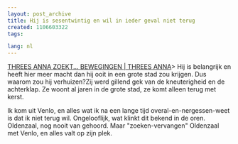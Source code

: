 ```yaml
---
layout: post_archive
title: Hij is sesentwintig en wil in ieder geval niet terug
created: 1106603322
tags:

lang: nl
---
```

[THREES ANNA ZOEKT... BEWEGINGEN | THREES ANNA](http://staging.threesanna.com/en/node/832 "THREES ANNA ZOEKT... BEWEGINGEN | THREES ANNA")> Hij is belangrijk en heeft hier meer macht dan hij ooit in een grote stad zou krijgen. Dus waarom zou hij verhuizen?Zij werd gillend gek van de kneuterigheid en de achterklap. Ze woont al jaren in de grote stad, ze komt alleen terug met kerst.

Ik kom uit Venlo, en alles wat ik na een lange tijd overal-en-nergessen-weet is dat ik niet terug wil. Ongelooflijk, wat klinkt dit bekend in de oren. Oldenzaal, nog nooit van gehoord. Maar "zoeken-vervangen" Oldenzaal met Venlo, en alles valt op zijn plek.
